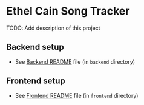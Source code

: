 # Ethel Cain Song Tracker

TODO: Add description of this project

## Backend setup
- See [Backend README]([README](/frontend/README.md)) file (in `backend` directory)

## Frontend setup
- See [Frontend README](/frontend/README.md) file (in `frontend` directory)
